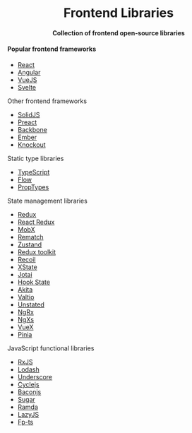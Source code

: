 <div align="center">
  <h1>Frontend Libraries</h1>
  <h4>Collection of frontend open-source libraries</h4>
</div>

#### Popular frontend frameworks

- [React](https://github.com/facebook/react)
- [Angular](https://github.com/angular/angular)
- [VueJS](https://github.com/vuejs/vue)
- [Svelte](https://github.com/sveltejs/svelte)

Other frontend frameworks

- [SolidJS](https://github.com/solidjs/solid)
- [Preact](https://github.com/preactjs/preact)
- [Backbone](https://github.com/jashkenas/backbone)
- [Ember](https://github.com/emberjs/ember.js)
- [Knockout](https://github.com/knockout/knockout)

Static type libraries

- [TypeScript](https://github.com/microsoft/TypeScript)
- [Flow](https://github.com/flowjs/flow.js/)
- [PropTypes](https://github.com/facebook/prop-types)

State management libraries

- [Redux](https://github.com/reduxjs/redux)
- [React Redux](https://github.com/reduxjs/react-redux)
- [MobX](https://github.com/mobxjs/mobx)
- [Rematch](https://github.com/rematch/rematch)
- [Zustand](https://github.com/pmndrs/zustand)
- [Redux toolkit](https://github.com/reduxjs/redux-toolkit)
- [Recoil](https://github.com/facebookexperimental/Recoil)
- [XState](https://github.com/statelyai/xstate)
- [Jotai](https://github.com/pmndrs/jotai)
- [Hook State](https://github.com/avkonst/hookstate)
- [Akita](https://github.com/datorama/akita)
- [Valtio](https://github.com/pmndrs/valtio)
- [Unstated](https://github.com/jamiebuilds/unstated)
- [NgRx](https://github.com/ngrx/platform)
- [NgXs](https://github.com/ngxs/store)
- [VueX](https://github.com/vuejs/vuex)
- [Pinia](https://github.com/vuejs/pinia)

JavaScript functional libraries

- [RxJS](https://github.com/reactivex/rxjs)
- [Lodash](https://github.com/lodash/lodash)
- [Underscore](https://github.com/jashkenas/underscore)
- [Cyclejs](https://github.com/cyclejs/cyclejs)
- [Baconjs](https://github.com/baconjs/bacon.js)
- [Sugar](https://github.com/andrewplummer/Sugar)
- [Ramda](https://github.com/ramda/ramda)
- [LazyJS](https://github.com/dtao/lazy.js)
- [Fp-ts](https://github.com/gcanti/fp-ts)
